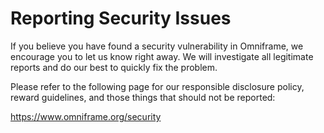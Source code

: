 # Reporting Security Issues

If you believe you have found a security vulnerability in Omniframe, we
encourage you to let us know right away. We will investigate all legitimate
reports and do our best to quickly fix the problem.

Please refer to the following page for our responsible disclosure policy,
reward guidelines, and those things that should not be reported:

https://www.omniframe.org/security